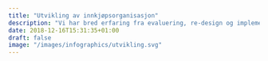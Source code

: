 ```yaml
---
title: "Utvikling av innkjøpsorganisasjon​"
description: "Vi har bred erfaring fra evaluering, re-design og implementering av nye innkjøpsorganisasjoner og tilhørende prinsipper​"
date: 2018-12-16T15:31:35+01:00
draft: false
image: "/images/infographics/utvikling.svg"
---
```


